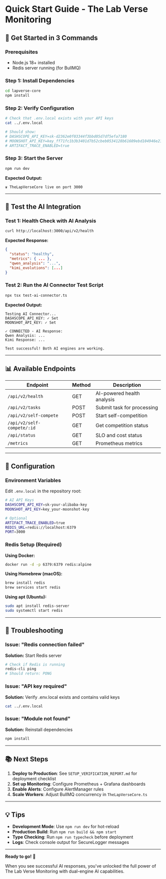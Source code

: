 # Quick Start Guide - The Lab Verse Monitoring

## 🚀 Get Started in 3 Commands

### Prerequisites
- Node.js 18+ installed
- Redis server running (for BullMQ)

### Step 1: Install Dependencies
```bash
cd lapverse-core
npm install
```

### Step 2: Verify Configuration
```bash
# Check that .env.local exists with your API keys
cat ../.env.local

# Should show:
# DASHSCOPE_API_KEY=sk-d2362e0f03344f3bbd05d7df5efa7180
# MOONSHOT_API_KEY=key_ff71fc1b3b3401d7b52cbeb0534128b61609ebd104946e21a870c000394ab2bb
# ARTIFACT_TRACE_ENABLED=true
```

### Step 3: Start the Server
```bash
npm run dev
```

**Expected Output:**
```
♛ TheLapVerseCore live on port 3000
```

---

## 🧪 Test the AI Integration

### Test 1: Health Check with AI Analysis
```bash
curl http://localhost:3000/api/v2/health
```

**Expected Response:**
```json
{
  "status": "healthy",
  "metrics": { ... },
  "qwen_analysis": "...",
  "kimi_evolutions": [...]
}
```

### Test 2: Run the AI Connector Test Script
```bash
npx tsx test-ai-connector.ts
```

**Expected Output:**
```
Testing AI Connector...
DASHSCOPE_API_KEY: ✓ Set
MOONSHOT_API_KEY: ✓ Set

✓ CONNECTED - AI Response:
Qwen Analysis: ...
Kimi Response: ...

Test successful! Both AI engines are working.
```

---

## 📊 Available Endpoints

| Endpoint | Method | Description |
|----------|--------|-------------|
| `/api/v2/health` | GET | AI-powered health analysis |
| `/api/v2/tasks` | POST | Submit task for processing |
| `/api/v2/self-compete` | POST | Start self-competition |
| `/api/v2/self-compete/:id` | GET | Get competition status |
| `/api/status` | GET | SLO and cost status |
| `/metrics` | GET | Prometheus metrics |

---

## 🔧 Configuration

### Environment Variables

Edit `.env.local` in the repository root:

```bash
# AI API Keys
DASHSCOPE_API_KEY=sk-your-alibaba-key
MOONSHOT_API_KEY=key_your-moonshot-key

# Optional
ARTIFACT_TRACE_ENABLED=true
REDIS_URL=redis://localhost:6379
PORT=3000
```

### Redis Setup (Required)

**Using Docker:**
```bash
docker run -d -p 6379:6379 redis:alpine
```

**Using Homebrew (macOS):**
```bash
brew install redis
brew services start redis
```

**Using apt (Ubuntu):**
```bash
sudo apt install redis-server
sudo systemctl start redis
```

---

## 🐛 Troubleshooting

### Issue: "Redis connection failed"
**Solution:** Start Redis server
```bash
# Check if Redis is running
redis-cli ping
# Should return: PONG
```

### Issue: "API key required"
**Solution:** Verify .env.local exists and contains valid keys
```bash
cat ../.env.local
```

### Issue: "Module not found"
**Solution:** Reinstall dependencies
```bash
npm install
```

---

## 📚 Next Steps

1. **Deploy to Production**: See `SETUP_VERIFICATION_REPORT.md` for deployment checklist
2. **Set up Monitoring**: Configure Prometheus + Grafana dashboards
3. **Enable Alerts**: Configure AlertManager rules
4. **Scale Workers**: Adjust BullMQ concurrency in `TheLapVerseCore.ts`

---

## 💡 Tips

- **Development Mode**: Use `npm run dev` for hot-reload
- **Production Build**: Run `npm run build && npm start`
- **Type Checking**: Run `npm run typecheck` before deployment
- **Logs**: Check console output for SecureLogger messages

---

**Ready to go!** 🎉

When you see successful AI responses, you've unlocked the full power of The Lab Verse Monitoring with dual-engine AI capabilities.

